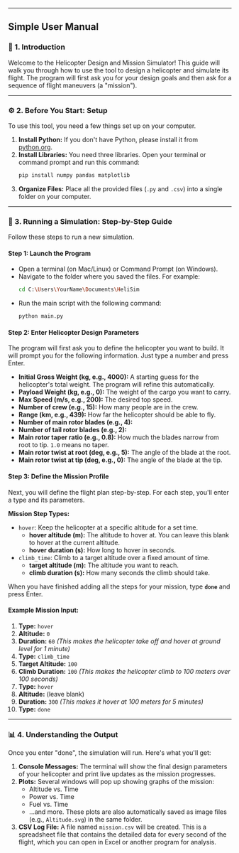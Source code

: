 

-----

## Simple User Manual

### 📖 1. Introduction

Welcome to the Helicopter Design and Mission Simulator\! This guide will walk you through how to use the tool to design a helicopter and simulate its flight. The program will first ask you for your design goals and then ask for a sequence of flight maneuvers (a "mission").

-----

### ⚙️ 2. Before You Start: Setup

To use this tool, you need a few things set up on your computer.

1.  **Install Python:** If you don't have Python, please install it from [python.org](https://python.org).
2.  **Install Libraries:** You need three libraries. Open your terminal or command prompt and run this command:
    ```bash
    pip install numpy pandas matplotlib
    ```
3.  **Organize Files:** Place all the provided files (`.py` and `.csv`) into a single folder on your computer.

-----

### 🚀 3. Running a Simulation: Step-by-Step Guide

Follow these steps to run a new simulation.

#### Step 1: Launch the Program

  * Open a terminal (on Mac/Linux) or Command Prompt (on Windows).
  * Navigate to the folder where you saved the files. For example:
    ```bash
    cd C:\Users\YourName\Documents\HeliSim
    ```
  * Run the main script with the following command:
    ```bash
    python main.py
    ```

#### Step 2: Enter Helicopter Design Parameters

The program will first ask you to define the helicopter you want to build. It will prompt you for the following information. Just type a number and press Enter.

  * **Initial Gross Weight (kg, e.g., 4000):** A starting guess for the helicopter's total weight. The program will refine this automatically.
  * **Payload Weight (kg, e.g., 0):** The weight of the cargo you want to carry.
  * **Max Speed (m/s, e.g., 200):** The desired top speed.
  * **Number of crew (e.g., 15):** How many people are in the crew.
  * **Range (km, e.g., 439):** How far the helicopter should be able to fly.
  * **Number of main rotor blades (e.g., 4):**
  * **Number of tail rotor blades (e.g., 2):**
  * **Main rotor taper ratio (e.g., 0.8):** How much the blades narrow from root to tip. `1.0` means no taper.
  * **Main rotor twist at root (deg, e.g., 5):** The angle of the blade at the root.
  * **Main rotor twist at tip (deg, e.g., 0):** The angle of the blade at the tip.

#### Step 3: Define the Mission Profile

Next, you will define the flight plan step-by-step. For each step, you'll enter a type and its parameters.

**Mission Step Types:**

  * `hover`: Keep the helicopter at a specific altitude for a set time.
      * **hover altitude (m):** The altitude to hover at. You can leave this blank to hover at the current altitude.
      * **hover duration (s):** How long to hover in seconds.
  * `climb_time`: Climb to a target altitude over a fixed amount of time.
      * **target altitude (m):** The altitude you want to reach.
      * **climb duration (s):** How many seconds the climb should take.

When you have finished adding all the steps for your mission, type **`done`** and press Enter.

#### Example Mission Input:

1.  **Type:** `hover`
2.  **Altitude:** `0`
3.  **Duration:** `60`
    *(This makes the helicopter take off and hover at ground level for 1 minute)*
4.  **Type:** `climb_time`
5.  **Target Altitude:** `100`
6.  **Climb Duration:** `100`
    *(This makes the helicopter climb to 100 meters over 100 seconds)*
7.  **Type:** `hover`
8.  **Altitude:** (leave blank)
9.  **Duration:** `300`
    *(This makes it hover at 100 meters for 5 minutes)*
10. **Type:** `done`

-----

### 📊 4. Understanding the Output

Once you enter "done", the simulation will run. Here's what you'll get:

1.  **Console Messages:** The terminal will show the final design parameters of your helicopter and print live updates as the mission progresses.
2.  **Plots:** Several windows will pop up showing graphs of the mission:
      * Altitude vs. Time
      * Power vs. Time
      * Fuel vs. Time
      * ...and more.
        These plots are also automatically saved as image files (e.g., `Altitude.svg`) in the same folder.
3.  **CSV Log File:** A file named `mission.csv` will be created. This is a spreadsheet file that contains the detailed data for every second of the flight, which you can open in Excel or another program for analysis.

